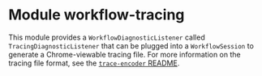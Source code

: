 # Module workflow-tracing

This module provides a `WorkflowDiagnosticListener` called `TracingDiagnosticListener` that can be
plugged into a `WorkflowSession` to generate a Chrome-viewable tracing file. For more information
on the tracing file format, see the [`trace-encoder` README](../trace-encoder/README.md).
